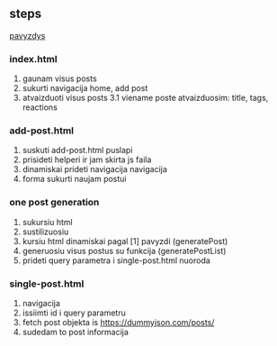 ## steps

[pavyzdys](https://inspirothemes.com/polo/index.html)

### index.html

1. gaunam visus posts
2. sukurti navigacija home, add post
3. atvaizduoti visus posts
   3.1 viename poste atvaizduosim: title, tags, reactions

### add-post.html

1. suskuti add-post.html puslapi
2. prisideti helperi ir jam skirta js faila
3. dinamiskai prideti navigacija navigacija
4. forma sukurti naujam postui

### one post generation

1. sukursiu html
2. sustilizuosiu
3. kursiu html dinamiskai pagal [1] pavyzdi (generatePost)
4. generuosiu visus postus su funkcija (generatePostList)
5. prideti query parametra i single-post.html nuoroda

### single-post.html

1. navigacija
2. issiimti id i query parametru
3. fetch post objekta is https://dummyjson.com/posts/<id>
4. sudedam to post informacija
